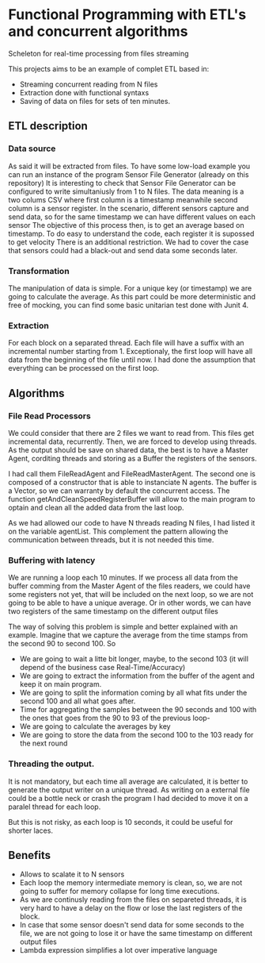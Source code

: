 # Functional Programming with ETL's and concurrent algorithms
Scheleton for real-time processing from files streaming

This projects aims to be an example of complet ETL based in:
* Streaming concurrent reading from N files
* Extraction done with functional syntaxs
* Saving of data on files for sets of ten minutes.

## ETL description

### Data source

As said it will be extracted from files. To have some low-load example you can run an instance of the program Sensor File Generator (already on this repository)
It is interesting to check that Sensor File Generator can be configured to write simultaniusly from 1 to N files.
The data meaning is a two colums CSV where first column is a timestamp meanwhile second column is a sensor register. In the scenario, different sensors capture and send data, so for the same timestamp we can have different values on each sensor
The objective of this process then, is to get an average based on timestamp. To do easy to understand the code, each register it is supossed to get velocity
There is an additional restriction. We had to cover the case that sensors could had a black-out and send data some seconds later.

### Transformation

The manipulation of data is simple. For a unique key (or timestamp) we are going to calculate the average. As this part could be more deterministic and free of mocking, you can find some basic unitarian test done with Junit 4.

### Extraction

For each block on a separated thread. Each file will have a suffix with an incremental number starting from 1. Exceptionaly, the first loop will have all data from the beginning of the file until now.
I had done the assumption that everything can be processed on the first loop.

## Algorithms

### File Read Processors

We could consider that there are 2 files we want to read from. This files get incremental data, recurrently. Then, we are forced to develop using threads.
As the output should be save on shared data, the best is to have a Master Agent, corditing threads and storing as a Buffer the registers of the sensors.

I had call them FileReadAgent and FileReadMasterAgent. The second one is composed of a constructor that is able to instanciate N agents. The buffer is a Vector, so we can warranty by default the concurrent access.
The function getAndCleanSpeedRegisterBuffer will allow to the main program to optain and clean all the added data from the last loop.

As we had allowed our code to have N threads reading N files, I had listed it on the variable agentList. This complement the pattern allowing the communication between threads, but it is not needed this time.

### Buffering with latency

We are running a loop each 10 minutes. If we process all data from the buffer comming from the Master Agent of the files readers, we could have some registers not yet, that will be included on the next loop, so we are not going to be able to have a unique average.
Or in other words, we can have two registers of the same timestamp on the different output files

The way of solving this problem is simple and better explained with an example. Imagine that we capture the average from the time stamps from the second 90 to second 100. So
* We are going to wait a litte bit longer, maybe, to the second 103 (it will depend of the business case Real-Time/Accuracy)
* We are going to extract the information from the buffer of the agent and keep it on main program.
* We are going to split the information coming by all what fits under the second 100 and all what goes after.
* Time for aggregating the samples between the 90 seconds and 100 with the ones that goes from the 90 to 93 of the previous loop-
* We are going to calculate the averages by key
* We are going to store the data from the second 100 to the 103 ready for the next round

### Threading the output.

It is not mandatory, but each time all average are calculated, it is better to generate the output writer on a unique thread. As writing on a external file could be a bottle neck or crash the program I had decided to move it on a paralel thread for each loop.

But this is not risky, as each loop is 10 seconds, it could be useful for shorter laces.

## Benefits

* Allows to scalate it to N sensors
* Each loop the memory intermediate memory is clean, so, we are not going to suffer for memory collapse for long time executions.
* As we are continusly reading from the files on separeted threads, it is very hard to have a delay on the flow or lose the last registers of the block.
* In case that some sensor doesn't send data for some seconds to the file, we are not going to lose it or have the same timestamp on different output files
* Lambda expression simplifies a lot over imperative language

